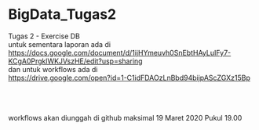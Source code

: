 # BigData_Tugas2
Tugas 2 - Exercise DB <br>
untuk sementara laporan ada di <br>
https://docs.google.com/document/d/1ijHYmeuvh0SnEbtHAyLuIFy7-KCgA0PrgklWKJVszHE/edit?usp=sharing <br>
dan untuk workflows ada di <br>
https://drive.google.com/open?id=1-C1idFDAOzLnBbd94bijpAScZGXz15Bp <br>


<br>
<br>
<br>
workflows akan diunggah di github maksimal 19 Maret 2020 Pukul 19.00
